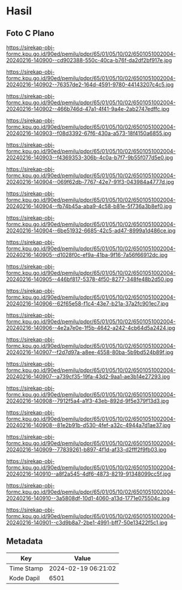 # Hasil

## Foto C Plano

https://sirekap-obj-formc.kpu.go.id/90ed/pemilu/pdpr/65/01/05/10/02/6501051002004-20240216-140900--cd902388-550c-40ca-b76f-da2df2bf917e.jpg

https://sirekap-obj-formc.kpu.go.id/90ed/pemilu/pdpr/65/01/05/10/02/6501051002004-20240216-140902--76357de2-164d-4591-9780-44143207c4c5.jpg

https://sirekap-obj-formc.kpu.go.id/90ed/pemilu/pdpr/65/01/05/10/02/6501051002004-20240216-140902--466b746d-47a1-4f41-9a4e-2ab2747edffc.jpg

https://sirekap-obj-formc.kpu.go.id/90ed/pemilu/pdpr/65/01/05/10/02/6501051002004-20240216-140903--f08d3392-67f6-430a-a573-18f4150a6855.jpg

https://sirekap-obj-formc.kpu.go.id/90ed/pemilu/pdpr/65/01/05/10/02/6501051002004-20240216-140903--f4369353-306b-4c0a-b7f7-9b55f077d5e0.jpg

https://sirekap-obj-formc.kpu.go.id/90ed/pemilu/pdpr/65/01/05/10/02/6501051002004-20240216-140904--069f62db-7767-42e7-91f3-043984a4777d.jpg

https://sirekap-obj-formc.kpu.go.id/90ed/pemilu/pdpr/65/01/05/10/02/6501051002004-20240216-140904--fb74b45a-aba9-4c58-b81e-5f736a3b8ef0.jpg

https://sirekap-obj-formc.kpu.go.id/90ed/pemilu/pdpr/65/01/05/10/02/6501051002004-20240216-140904--6be51932-6685-42c5-ad47-8999a1d486ce.jpg

https://sirekap-obj-formc.kpu.go.id/90ed/pemilu/pdpr/65/01/05/10/02/6501051002004-20240216-140905--d1028f0c-ef9a-41ba-9f16-7a56f66912dc.jpg

https://sirekap-obj-formc.kpu.go.id/90ed/pemilu/pdpr/65/01/05/10/02/6501051002004-20240216-140905--446bf817-5378-4f50-8277-348fe48b2d50.jpg

https://sirekap-obj-formc.kpu.go.id/90ed/pemilu/pdpr/65/01/05/10/02/6501051002004-20240216-140906--62f65e58-f1c4-43e7-b21a-37a2fc901ec7.jpg

https://sirekap-obj-formc.kpu.go.id/90ed/pemilu/pdpr/65/01/05/10/02/6501051002004-20240216-140906--4e2a7e0e-1f5b-4642-a242-4cb64d5a2424.jpg

https://sirekap-obj-formc.kpu.go.id/90ed/pemilu/pdpr/65/01/05/10/02/6501051002004-20240216-140907--f2d7d97a-a8ee-4558-80ba-5b9bd524b89f.jpg

https://sirekap-obj-formc.kpu.go.id/90ed/pemilu/pdpr/65/01/05/10/02/6501051002004-20240216-140907--a739cf35-19fa-43d2-9aa1-ae3b14e27293.jpg

https://sirekap-obj-formc.kpu.go.id/90ed/pemilu/pdpr/65/01/05/10/02/6501051002004-20240216-140908--7912f5a4-a1f3-43eb-892d-9f5e379f13d3.jpg

https://sirekap-obj-formc.kpu.go.id/90ed/pemilu/pdpr/65/01/05/10/02/6501051002004-20240216-140908--81e2b91b-d530-4fef-a32c-4944a7d1ae37.jpg

https://sirekap-obj-formc.kpu.go.id/90ed/pemilu/pdpr/65/01/05/10/02/6501051002004-20240216-140909--77839261-b897-4f1d-af33-d2fff2f9fb03.jpg

https://sirekap-obj-formc.kpu.go.id/90ed/pemilu/pdpr/65/01/05/10/02/6501051002004-20240216-140910--a8f2a545-4df6-4873-8219-91348099cc5f.jpg

https://sirekap-obj-formc.kpu.go.id/90ed/pemilu/pdpr/65/01/05/10/02/6501051002004-20240216-140910--3a5808df-10d1-4060-a13d-1771e075504c.jpg

https://sirekap-obj-formc.kpu.go.id/90ed/pemilu/pdpr/65/01/05/10/02/6501051002004-20240216-140901--c3d9b8a7-2be1-4991-bff7-50e13422f5c1.jpg


## Metadata

| Key        | Value               |
| ---------- | ------------------- |
| Time Stamp | 2024-02-19 06:21:02 |
| Kode Dapil | 6501                |



